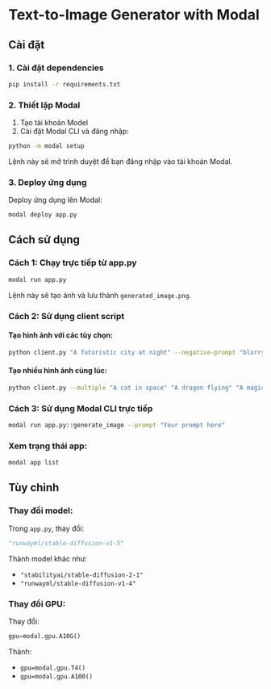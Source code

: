 ﻿# Text-to-Image Generator with Modal

## Cài đặt

### 1. Cài đặt dependencies

```bash
pip install -r requirements.txt
```

### 2. Thiết lập Modal

1. Tạo tài khoản Model 
2. Cài đặt Modal CLI và đăng nhập:

```bash
python -m modal setup
```

Lệnh này sẽ mở trình duyệt để bạn đăng nhập vào tài khoản Modal.

### 3. Deploy ứng dụng

Deploy ứng dụng lên Modal:

```bash
modal deploy app.py
```

## Cách sử dụng

### Cách 1: Chạy trực tiếp từ app.py

```bash
modal run app.py
```

Lệnh này sẽ tạo ảnh và lưu thành `generated_image.png`.

### Cách 2: Sử dụng client script

#### Tạo hình ảnh với các tùy chọn:

```bash
python client.py "A futuristic city at night" --negative-prompt "blurry, low quality" --steps 30 --guidance 8.0 --output "my_city.png"
```

#### Tạo nhiều hình ảnh cùng lúc:

```bash
python client.py --multiple "A cat in space" "A dragon flying" "A magical forest"
```

### Cách 3: Sử dụng Modal CLI trực tiếp

```bash
modal run app.py::generate_image --prompt "Your prompt here"
```


### Xem trạng thái app:

```bash
modal app list
```

## Tùy chỉnh

### Thay đổi model:

Trong `app.py`, thay đổi:
```python
"runwayml/stable-diffusion-v1-5"
```

Thành model khác như:
- `"stabilityai/stable-diffusion-2-1"`
- `"runwayml/stable-diffusion-v1-4"`

### Thay đổi GPU:

Thay đổi:
```python
gpu=modal.gpu.A10G()
```

Thành:
- `gpu=modal.gpu.T4()`
- `gpu=modal.gpu.A100()` 
